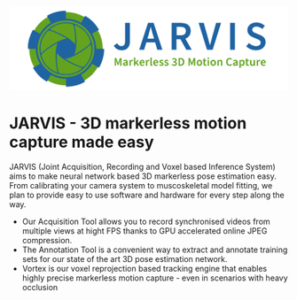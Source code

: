![](banner_new_new.png)

# JARVIS - 3D markerless motion capture made easy
JARVIS (Joint Acquisition, Recording and Voxel based Inference System) aims to make neural network based 3D markerless pose estimation easy. From calibrating your 
camera system to muscoskeletal model fitting, we plan to provide easy to use software and hardware for every step along the way. 
 - Our Acquisition Tool allows you to record synchronised videos from multiple views at hight FPS thanks to GPU accelerated online JPEG compression. 
 - The Annotation Tool is a convenient way to extract and annotate training sets for our state of the art 3D pose estimation network. 
 - Vortex is our voxel reprojection based tracking engine that enables highly precise markerless motion capture - even in scenarios with heavy occlusion
